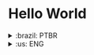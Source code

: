 # Hello World
<details>
<summary>:brazil: PTBR</summary>

### Olá mundo, sou o Eduardo Talarico (dudushy) :smile:

## :sparkling_heart: Paixões:

- Aprender :books:
- Programar :computer:
- Ajudar :raising_hand_man:
- Criar :bulb:
- Jogar :video_game:
- Ouvir música :headphones:

### :globe_with_meridians: Conexões:

[<img align="left" alt="LinkedIn" width="22px" src="img/linkedin.png" />][linkedin]
[<img align="left" alt="Discord" width="22px" src="img/discord.png" />][discord]
[<img align="left" alt="Steam" width="22px" src="img/steam.png" />][steam]
[<img align="left" alt="Spotify" width="22px" src="img/spotify.png" />][spotify]
<br/>

### :brain: Languagens conhecidas:

- <img align="left" alt="Python" width="26px" src="img/python.png" /> Python
- <img align="left" alt="Java" width="26px" src="img/java.png" /> Java
- <img align="left" alt="JavaScript" width="26px" src="img/javascript.png" /> JavaScript
- <img align="left" alt="PostgreSQL" width="26px" src="img/postgresql.png" /> PostgreSQL
- <img align="left" alt="HTML" width="26px" src="img/html.png" /> HTML
- <img align="left" alt="CSS" width="26px" src="img/css.png" /> CSS
<br/>

### :hammer_and_wrench: Ferramentas conhecidas:

- <img align="left" alt="Visual Studio Code" width="26px" src="img/vscode.png" /> [Visual Studio Code][vscode]
- <img align="left" alt="pgAdmin" width="26px" src="img/pgadmin.png" /> [pgAdmin][pgadmin]
- <img align="left" alt="Python" width="26px" src="img/netbeans.png" /> [NetBeans][netbeans]
- <img align="left" alt="Python" width="26px" src="img/sublimetext.png" /> [Sublime Text][sublimetext]
- <img align="left" alt="Python" width="26px" src="img/notepadplusplus.pngg" /> [Notepad++][notepadplusplus]
<br/>

---

### :mortar_board: Formação:

- Ensino médio completo no **Colégio Ideal** *(2018)* :heavy_check_mark:
- Cursando **Ciência da Computação** na **UNIP (Universidade Paulista)** *(3º ano, período noturno)* :red_circle:
---

### :heavy_plus_sign: Informações adicionais:

- Conhecimento avançado de Inglês

- Criação de projetos simples em Java (CRUD)

- Elaboração de alguns trabalhos extracurriculares, fazendo algoritmos e BOTs com intuito de automatizar certas tarefas do dia-a-dia (bot de mensagens, criptografia, matematica, formatação de texto)

- Tenho contato com jogos e computadores (de todos os tipos e categorias, online e off-line) desde criança, sempre admirei cada detalhe existente nos jogos (como funcionam, gráficos, mecânicas e desenvolvimento)

</details>

<details>
<summary>:us: ENG</summary>

</details>

[linkedin]: https://www.linkedin.com/in/eduardo-talarico/
[discord]: https://discord.gg/jG9BtQE
[steam]: https://steamcommunity.com/id/dudushy/
[spotify]: https://open.spotify.com/user/u8cq59bsrp4cdmp2haxrxu9pi
[vscode]: https://code.visualstudio.com/
[pgadmin]: https://www.pgadmin.org/
[netbeans]: https://netbeans.apache.org/
[sublimetext]: https://www.sublimetext.com/
[notepadplusplus]: https://notepad-plus-plus.org/
